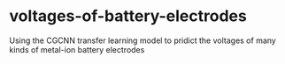 # voltages-of-battery-electrodes
Using the CGCNN transfer learning model to pridict the voltages of many kinds of metal-ion battery electrodes

